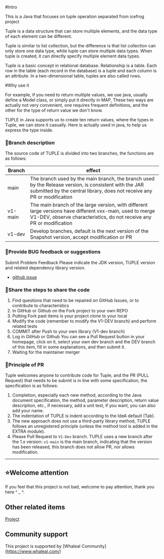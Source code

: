 #Intro

This is a Java that focuses on tuple operation separated from icefrog project

Tuple is a data structure that can store multiple elements, and the data type of each element can be different.

Tuple is similar to list collection, but the difference is that list collection can only store one data type, while tuple can store multiple data types. 
When tuple is created, it can directly specify multiple element data types.

Tuple is a basic concept in relational database. Relationship is a table. Each row in the table (each record in the database) is a tuple and each column is an attribute. 
In a two-dimensional table, tuples are also called rows.


#Why use it

For example, if you need to return multiple values, we use java, usually define a Model class, or simply put it directly in MAP,
These two ways are actually not very convenient, one requires frequent definitions, and the other for the type of return value we don't know.

TUPLE in Java supports us to create ten return values, where the types in Tuple, we can store it casually.
Here is actually used in java, to help us express the type inside.

### 🎋Branch description

The source code of TUPLE is divided into two branches, the functions are as follows:

| Branch       | effect                                                          |
|-----------|---------------------------------------------------------------|
| main  | The branch used by the main branch, the branch used by the Release version, is consistent with the JAR submitted by the central library, does not receive any PR or modification |
| v1-main | The main branch of the large version, with different large versions have different vxx-main, used to merge V1-DEV, observe characteristics, do not receive any PR or modification |
| v1-dev    | Develop branches, default is the next version of the Snapshot version, accept modification or PR                 |

### 🐞Provide BUG feedback or suggestions

Submit Problem Feedback Please indicate the JDK version, TUPLE version and related dependency library version.

- [github issue](https://github.com/whaleal/tuple/issues)

### 🧬Share the steps to share the code
1. Find questions that need to be repaired on GitHub Issues, or to contribute to characteristics
2. In GitHub or Github on the Fork project to your own REPO
3. Putting Fork past items is your project clone to your local
4. Modify the code (remember to modify the V1-DEV branch) and perform related tests
5. COMMIT after Push to your own library (V1-dev branch)
6. Log in GitHub or Github You can see a Pull Request button in your homepage, click on it, select your own dev branch and the DEV branch of this item, fill in some explanations, and then submit it.
7. Waiting for the maintainer merger

### 📐Principle of PR

Tuple welcomes anyone to contribute code for Tuple, and the PR (PULL Request) that needs to be submit is in line with some specification, the specification is as follows:

1. Completion, especially each new method, according to the Java document specification, the method, parameter description, return value description, etc., if necessary, add a unit test, if you want, you can also add your name.
2. The indentation of TUPLE is indent according to the IdeA default (Tab).
3. The new approach does not use a third-party library method, TUPLE follows an unregistered principle (unless the method tool is added in the EXTRA module).
4. Please Pull Request to `V1-Dev` branch. TUPLE uses a new branch after the 1.x version: `v1-main` is the main branch, indicating that the version has been released, this branch does not allow PR, nor allows modification.

-------------------------------------------------------------------------------


## ⭐Welcome attention

If you feel that this project is not bad, welcome to pay attention, thank you here ^ _ ^.


## Other related items
[Project](https://docs.whaleal.com/project)

## Community support
This project is supported by [Whaleal Community] (https://www.whaleal.com/)

